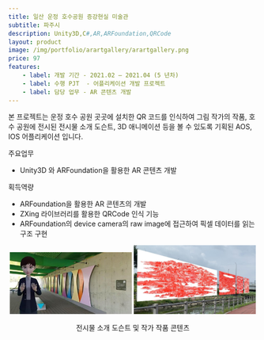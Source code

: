 ```yaml
---
title: 일산 운정 호수공원 증강현실 미술관
subtitle: 파주시
description: Unity3D,C#,AR,ARFoundation,QRCode
layout: product
image: /img/portfolio/arartgallery/arartgallery.png
price: 97
features:
    - label: 개발 기간 - 2021.02 – 2021.04 (5 년차)
    - label: 수행 PJT  - 어플리케이션 개발 프로젝트    
    - label: 담당 업무 - AR 콘텐츠 개발  
---
```


본 프로젝트는 운정 호수 공원 곳곳에 설치한 QR 코드를 인식하여 그림 작가의 작품,  호수 공원에 전시된 전시물 소개 도슨트, 3D 애니메이션 등을 볼 수 있도록 기획된 AOS, IOS 어플리케이션 입니다.  


주요업무  
- Unity3D 와 ARFoundation을 활용한 AR 콘텐츠 개발  
  
획득역량  
- ARFoundation을 활용한 AR 콘텐츠의 개발    
- ZXing 라이브러리를 활용한 QRCode 인식 기능  
- ARFoundation의 device camera의 raw image에 접근하여 픽셀 데이터를 읽는 구조 구현
   
  
<p align="center">
<img src="/img/portfolio/arartgallery/arartgallery01.jpg" width="49%">
<img src="/img/portfolio/arartgallery/arartgallery02.jpg" width="49%">
<figcaption align="center">전시물 소개 도슨트 및 작가 작품 콘텐츠</figcaption>
</p>
<br/>
 


